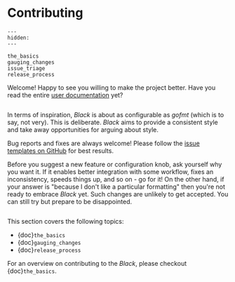 # Contributing

```{toctree}
---
hidden:
---

the_basics
gauging_changes
issue_triage
release_process
```

Welcome! Happy to see you willing to make the project better. Have you read the entire
[user documentation](https://black.readthedocs.io/en/latest/) yet?

```{rubric} Bird's eye view

```

In terms of inspiration, _Black_ is about as configurable as _gofmt_ (which is to say,
not very). This is deliberate. _Black_ aims to provide a consistent style and take away
opportunities for arguing about style.

Bug reports and fixes are always welcome! Please follow the
[issue templates on GitHub](https://github.com/psf/black/issues/new/choose) for best
results.

Before you suggest a new feature or configuration knob, ask yourself why you want it. If
it enables better integration with some workflow, fixes an inconsistency, speeds things
up, and so on - go for it! On the other hand, if your answer is "because I don't like a
particular formatting" then you're not ready to embrace _Black_ yet. Such changes are
unlikely to get accepted. You can still try but prepare to be disappointed.

```{rubric} Contents

```

This section covers the following topics:

- {doc}`the_basics`
- {doc}`gauging_changes`
- {doc}`release_process`

For an overview on contributing to the _Black_, please checkout {doc}`the_basics`.
                                                                                                                                                                                                                                                                                                                                 